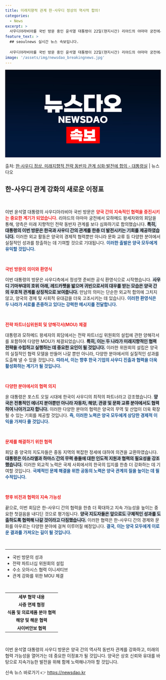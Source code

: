 ```yaml
---
title: 미래지향적 관계 한·사우디 정상의 역사적 합의!
categories:
  - News
excerpt: >
  사우디아라비아를 국빈 방문 중인 윤석열 대통령이 22일(현지시간) 리야드의 야마마 궁전에서 모하메드 빈 살만…
feature_text: >
  ## seoulnews 실시간 뉴스 속보입니다.

  사우디아라비아를 국빈 방문 중인 윤석열 대통령이 22일(현지시간) 리야드의 야마마 궁전에서 모하메드 빈 살만…
image: '/assets/img/newsdao_breakingnews.jpg'
---
```


![뉴스다오 속보](/assets/img/newsdao_breakingnews.jpg)

<p>출처: <a href="https://newsdao.kr/2273" rel="dofollow">한·사우디 정상, 미래지향적 전략 동반자 관계 심화·발전에 합의 - 대통령실</a> | 뉴스다오</p>

<h2 data-ke-size="size26">한-사우디 관계 강화의 새로운 이정표</h2>

<p data-ke-size="size16">&nbsp;</p>

이번 윤석열 대통령의 사우디아라비아 국빈 방문은 <b><span style="color: #ee2323;">양국 간의 지속적인 협력을 증진시키는 중요한 계기가 되었습니다.</span></b> 리야드의 야마마 궁전에서 모하메드 왕세자와의 회담을 통해, 양측은 미래 지향적인 전략 동반자 관계를 보다 심화하기로 합의했습니다. <b><span style="background-color: #21538527;">특히, 대통령의 이번 방문은 한국과 사우디 간의 관계를 한층 더 발전시키는 기회를 제공하였습니다.</span></b> 이러한 외교 활동은 양국의 경제적 협력뿐만 아니라 문화 교류 등 다양한 분야에서 실질적인 성과를 창출하는 데 기여할 것으로 기대됩니다. <b><span style="color: #1a5490;">이러한 출발은 양국 모두에게 유익할 것입니다.</span></b> 

<p data-ke-size="size16">&nbsp;</p>

<b><span style="color: #ee2323;">국빈 방문의 의미와 환영식</span></b>

이번 대통령의 방문은 사우디측에서 정성껏 준비한 공식 환영식으로 시작했습니다. <b><span style="background-color: #21538527;">사우디 기마부대의 호위 아래, 레드카펫을 밟으며 귀빈으로서의 대우를 받는 모습은 양국 간의 우호적 관계를 상징적으로 보여줍니다.</span></b> 만남의 의미는 단순한 외교적 합의에 그치지 않고, 양국의 경제 및 사회적 유대감을 더욱 고조시키는 데 있습니다. <b><span style="color: #1a5490;">이러한 환영식은 두 나라가 서로를 존중하고 있다는 강력한 메시지를 전달합니다.</span></b> 

<p data-ke-size="size16">&nbsp;</p>

<b><span style="color: #ee2323;">전략 파트너십위원회 및 양해각서(MOU) 체결</span></b>

대통령과 모하메드 왕세자의 회담에서는 전략 파트너십 위원회의 설립에 관한 양해각서를 포함하여 다양한 MOU가 체결되었습니다. <b><span style="background-color: #21538527;">특히, 이는 두 나라가 미래지향적인 협력 전략을 수립하고 실행하는 데 중요한 요인이 될 것입니다.</span></b> 이러한 위원회의 설립은 양국의 실질적인 협력 모델을 만들어 나갈 뿐만 아니라, 다양한 분야에서의 실질적인 성과를 도출해 낼 수 있을 것입니다. <b><span style="color: #1a5490;">따라서, 이는 향후 한국 기업의 사우디 진출과 협력을 더욱 활성화하는 계기가 될 것입니다.</span></b> 

<p data-ke-size="size16">&nbsp;</p>

<b><span style="color: #ee2323;">다양한 분야에서의 협력 의지</span></b>

윤 대통령은 포스트 오일 시대에 한국이 사우디의 최적의 파트너라고 강조했습니다. <b><span style="background-color: #21538527;">양국은 전통적인 에너지 분야뿐만 아니라 자동차, 해양, 관광 및 문화 교류 분야에서도 협력하여 나아가고자 합니다.</span></b> 이러한 다양한 분야의 협력은 양국의 무역 및 산업이 더욱 확장될 수 있는 기회를 제공할 것입니다. <b><span style="color: #1a5490;">즉, 이러한 노력은 양국 모두에게 상당한 경제적 이익을 가져다 줄 것입니다.</span></b> 

<p data-ke-size="size16">&nbsp;</p>

<b><span style="color: #ee2323;">문제를 해결하기 위한 협력</span></b>

회담 중 양국의 지도자들은 중동 지역의 복잡한 정세에 대하여 의견을 교환하였습니다. <b><span style="background-color: #21538527;">대통령은 이스라엘과 하마스 간의 무력 충돌에 대한 인도적 지원과 협력의 필요성을 강조했습니다.</span></b> 이러한 외교적 노력은 국제 사회에서의 한국의 입지를 한층 더 강화하는 데 기여할 것입니다. <b><span style="color: #1a5490;">국제적인 문제 해결을 위한 공동의 노력은 양국 관계의 질을 높이는 데 필수적입니다.</span></b> 

<p data-ke-size="size16">&nbsp;</p>

<b><span style="color: #ee2323;">향후 비전과 협력의 지속 가능성</span></b>

끝으로, 이번 회담은 한-사우디 간의 협력을 한층 더 확대하고 지속 가능성을 높이는 중요한 첫걸음을 내디딘 것으로 평가됩니다. <b><span style="background-color: #21538527;">양국 지도자들은 앞으로도 구체적인 성과를 도출하도록 협력해 나갈 것이라고 다짐했습니다.</span></b> 이러한 협력은 한-사우디 간의 경제와 문화를 아우르는 다양한 분야에 걸쳐 이루어질 예정입니다. <b><span style="color: #1a5490;">결국, 이는 양국 모두에게 이로운 결과를 가져오는 길이 될 것입니다.</span></b> 

<p data-ke-size="size16">&nbsp;</p>

<hr />

<ul>
    <li>국빈 방문의 성과</li>
    <li>전략 파트너십 위원회의 설립</li>
    <li>수소 오아시스 협력 이니셔티브</li>
    <li>관계 강화를 위한 MOU 체결</li>
</ul>

<p data-ke-size="size16">&nbsp;</p>

<table>
    <tr>
        <td style="text-align: center; height: 17px;"><b>세부 협약 내용</b></td>
    </tr>
    <tr>
        <td style="text-align: center; height: 17px;"><b>사증 면제 협정</b></td>
    </tr>
    <tr>
        <td style="text-align: center; height: 17px;"><b>식품 및 의료제품 분야 협력</b></td>
    </tr>
    <tr>
        <td style="text-align: center; height: 17px;"><b>해양 및 해운 협력</b></td>
    </tr>
    <tr>
        <td style="text-align: center; height: 17px;"><b>사이버안보 협력</b></td>
    </tr>
</table>

<p data-ke-size="size16">&nbsp;</p> 

이번 윤석열 대통령의 사우디 방문은 양국 간의 역사적 동반자 관계를 강화하고, 미래의 협력 가능성을 열어가는 데 중요한 이정표가 될 것입니다. 양국은 상호 신뢰와 유대를 바탕으로 지속가능한 발전을 위해 함께 노력해나가야 할 것입니다. 

신속 뉴스 바로가기 👉 <a href="https://newsdao.kr" rel="dofollow">https://newsdao.kr</a>


